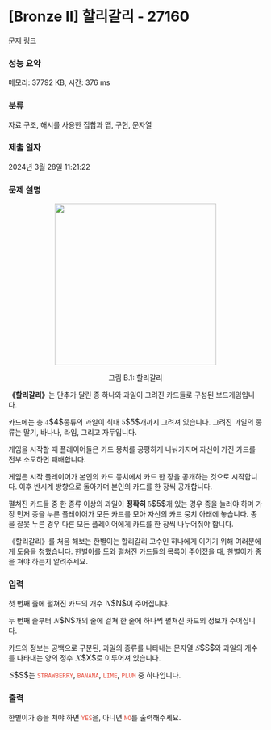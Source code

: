 # [Bronze II] 할리갈리 - 27160 

[문제 링크](https://www.acmicpc.net/problem/27160) 

### 성능 요약

메모리: 37792 KB, 시간: 376 ms

### 분류

자료 구조, 해시를 사용한 집합과 맵, 구현, 문자열

### 제출 일자

2024년 3월 28일 11:21:22

### 문제 설명

<p style="text-align: center;"><img alt="" src="https://upload.acmicpc.net/d306bac4-bfc2-4dd3-a4be-9f832cdefd6c/-/preview/" style="width: 320px;"></p>

<p style="text-align: center;">그림 B.1: 할리갈리</p>

<p><strong>《할리갈리》</strong>는 단추가 달린 종 하나와 과일이 그려진 카드들로 구성된 보드게임입니다.</p>

<p>카드에는 총 <mjx-container class="MathJax" jax="CHTML" style="font-size: 109%; position: relative;"><mjx-math class="MJX-TEX" aria-hidden="true"><mjx-mn class="mjx-n"><mjx-c class="mjx-c34"></mjx-c></mjx-mn></mjx-math><mjx-assistive-mml unselectable="on" display="inline"><math xmlns="http://www.w3.org/1998/Math/MathML"><mn>4</mn></math></mjx-assistive-mml><span aria-hidden="true" class="no-mathjax mjx-copytext">$4$</span></mjx-container>종류의 과일이 최대 <mjx-container class="MathJax" jax="CHTML" style="font-size: 109%; position: relative;"><mjx-math class="MJX-TEX" aria-hidden="true"><mjx-mn class="mjx-n"><mjx-c class="mjx-c35"></mjx-c></mjx-mn></mjx-math><mjx-assistive-mml unselectable="on" display="inline"><math xmlns="http://www.w3.org/1998/Math/MathML"><mn>5</mn></math></mjx-assistive-mml><span aria-hidden="true" class="no-mathjax mjx-copytext">$5$</span></mjx-container>개까지 그려져 있습니다. 그려진 과일의 종류는 딸기, 바나나, 라임, 그리고 자두입니다.</p>

<p>게임을 시작할 때 플레이어들은 카드 뭉치를 공평하게 나눠가지며 자신이 가진 카드를 전부 소모하면 패배합니다.</p>

<p>게임은 시작 플레이어가 본인의 카드 뭉치에서 카드 한 장을 공개하는 것으로 시작합니다. 이후 반시계 방향으로 돌아가며 본인의 카드를 한 장씩 공개합니다.</p>

<p>펼쳐진 카드들 중 한 종류 이상의 과일이 <strong>정확히</strong> <mjx-container class="MathJax" jax="CHTML" style="font-size: 109%; position: relative;"><mjx-math class="MJX-TEX" aria-hidden="true"><mjx-mn class="mjx-n"><mjx-c class="mjx-c35"></mjx-c></mjx-mn></mjx-math><mjx-assistive-mml unselectable="on" display="inline"><math xmlns="http://www.w3.org/1998/Math/MathML"><mn>5</mn></math></mjx-assistive-mml><span aria-hidden="true" class="no-mathjax mjx-copytext">$5$</span></mjx-container>개 있는 경우 종을 눌러야 하며 가장 먼저 종을 누른 플레이어가 모든 카드를 모아 자신의 카드 뭉치 아래에 놓습니다. 종을 잘못 누른 경우 다른 모든 플레이어에게 카드를 한 장씩 나누어줘야 합니다.</p>

<p>《할리갈리》를 처음 해보는 한별이는 할리갈리 고수인 히나에게 이기기 위해 여러분에게 도움을 청했습니다. 한별이를 도와 펼쳐진 카드들의 목록이 주어졌을 때, 한별이가 종을 쳐야 하는지 알려주세요.</p>

### 입력 

 <p>첫 번째 줄에 펼쳐진 카드의 개수 <mjx-container class="MathJax" jax="CHTML" style="font-size: 109%; position: relative;"><mjx-math class="MJX-TEX" aria-hidden="true"><mjx-mi class="mjx-i"><mjx-c class="mjx-c1D441 TEX-I"></mjx-c></mjx-mi></mjx-math><mjx-assistive-mml unselectable="on" display="inline"><math xmlns="http://www.w3.org/1998/Math/MathML"><mi>N</mi></math></mjx-assistive-mml><span aria-hidden="true" class="no-mathjax mjx-copytext">$N$</span></mjx-container>이 주어집니다.</p>

<p>두 번째 줄부터 <mjx-container class="MathJax" jax="CHTML" style="font-size: 109%; position: relative;"><mjx-math class="MJX-TEX" aria-hidden="true"><mjx-mi class="mjx-i"><mjx-c class="mjx-c1D441 TEX-I"></mjx-c></mjx-mi></mjx-math><mjx-assistive-mml unselectable="on" display="inline"><math xmlns="http://www.w3.org/1998/Math/MathML"><mi>N</mi></math></mjx-assistive-mml><span aria-hidden="true" class="no-mathjax mjx-copytext">$N$</span></mjx-container>개의 줄에 걸쳐 한 줄에 하나씩 펼쳐진 카드의 정보가 주어집니다.</p>

<p>카드의 정보는 공백으로 구분된, 과일의 종류를 나타내는 문자열 <mjx-container class="MathJax" jax="CHTML" style="font-size: 109%; position: relative;"><mjx-math class="MJX-TEX" aria-hidden="true"><mjx-mi class="mjx-i"><mjx-c class="mjx-c1D446 TEX-I"></mjx-c></mjx-mi></mjx-math><mjx-assistive-mml unselectable="on" display="inline"><math xmlns="http://www.w3.org/1998/Math/MathML"><mi>S</mi></math></mjx-assistive-mml><span aria-hidden="true" class="no-mathjax mjx-copytext">$S$</span></mjx-container>와 과일의 개수를 나타내는 양의 정수 <mjx-container class="MathJax" jax="CHTML" style="font-size: 109%; position: relative;"><mjx-math class="MJX-TEX" aria-hidden="true"><mjx-mi class="mjx-i"><mjx-c class="mjx-c1D44B TEX-I"></mjx-c></mjx-mi></mjx-math><mjx-assistive-mml unselectable="on" display="inline"><math xmlns="http://www.w3.org/1998/Math/MathML"><mi>X</mi></math></mjx-assistive-mml><span aria-hidden="true" class="no-mathjax mjx-copytext">$X$</span></mjx-container>로 이루어져 있습니다. </p>

<p><mjx-container class="MathJax" jax="CHTML" style="font-size: 109%; position: relative;"> <mjx-math class="MJX-TEX" aria-hidden="true"><mjx-mi class="mjx-i"><mjx-c class="mjx-c1D446 TEX-I"></mjx-c></mjx-mi></mjx-math><mjx-assistive-mml unselectable="on" display="inline"><math xmlns="http://www.w3.org/1998/Math/MathML"><mi>S</mi></math></mjx-assistive-mml><span aria-hidden="true" class="no-mathjax mjx-copytext">$S$</span></mjx-container>는 <span style="color:#e74c3c;"><code>STRAWBERRY</code></span>, <span style="color:#e74c3c;"><code>BANANA</code></span>, <span style="color:#e74c3c;"><code>LIME</code></span>, <span style="color:#e74c3c;"><code>PLUM</code></span> 중 하나입니다.</p>

### 출력 

 <p>한별이가 종을 쳐야 하면 <span style="color:#e74c3c;"><code>YES</code></span>을, 아니면 <span style="color:#e74c3c;"><code>NO</code></span>를 출력해주세요.</p>

